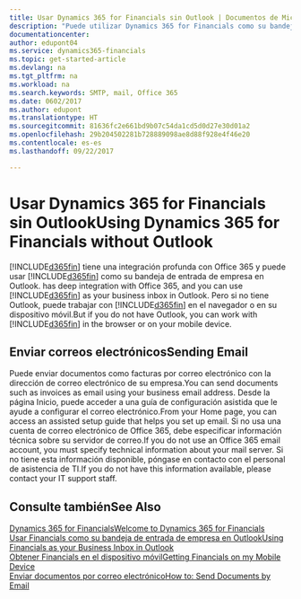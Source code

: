 ```yaml
---
title: Usar Dynamics 365 for Financials sin Outlook | Documentos de Microsoft
description: "Puede utilizar Dynamics 365 for Financials como su bandeja de entrada de empresa en Outlook porque está integrado con Office 365, sin embargo, también puede trabajar sin Outlook en un navegador o en su dispositivo móvil."
documentationcenter: 
author: edupont04
ms.service: dynamics365-financials
ms.topic: get-started-article
ms.devlang: na
ms.tgt_pltfrm: na
ms.workload: na
ms.search.keywords: SMTP, mail, Office 365
ms.date: 0602/2017
ms.author: edupont
ms.translationtype: HT
ms.sourcegitcommit: 81636fc2e661bd9b07c54da1cd5d0d27e30d01a2
ms.openlocfilehash: 29b204502281b728889098ae8d88f928e4f46e20
ms.contentlocale: es-es
ms.lasthandoff: 09/22/2017

---
```

# <a name="using-dynamics-365-for-financials-without-outlook"></a><span data-ttu-id="bc6c0-103">Usar Dynamics 365 for Financials sin Outlook</span><span class="sxs-lookup"><span data-stu-id="bc6c0-103">Using Dynamics 365 for Financials without Outlook</span></span>
[!INCLUDE[d365fin](includes/d365fin_md.md)]<span data-ttu-id="bc6c0-104"> tiene una integración profunda con Office 365 y puede usar [!INCLUDE[d365fin](includes/d365fin_md.md)] como su bandeja de entrada de empresa en Outlook.</span><span class="sxs-lookup"><span data-stu-id="bc6c0-104"> has deep integration with Office 365, and you can use [!INCLUDE[d365fin](includes/d365fin_md.md)] as your business inbox in Outlook.</span></span> <span data-ttu-id="bc6c0-105">Pero si no tiene Outlook, puede trabajar con [!INCLUDE[d365fin](includes/d365fin_md.md)] en el navegador o en su dispositivo móvil.</span><span class="sxs-lookup"><span data-stu-id="bc6c0-105">But if you do not have Outlook, you can work with [!INCLUDE[d365fin](includes/d365fin_md.md)] in the browser or on your mobile device.</span></span>  

## <a name="sending-email"></a><span data-ttu-id="bc6c0-106">Enviar correos electrónicos</span><span class="sxs-lookup"><span data-stu-id="bc6c0-106">Sending Email</span></span>
<span data-ttu-id="bc6c0-107">Puede enviar documentos como facturas por correo electrónico con la dirección de correo electrónico de su empresa.</span><span class="sxs-lookup"><span data-stu-id="bc6c0-107">You can send documents such as invoices as email using your business email address.</span></span> <span data-ttu-id="bc6c0-108">Desde la página Inicio, puede acceder a una guía de configuración asistida que le ayude a configurar el correo electrónico.</span><span class="sxs-lookup"><span data-stu-id="bc6c0-108">From your Home page, you can access an assisted setup guide that helps you set up email.</span></span> <span data-ttu-id="bc6c0-109">Si no usa una cuenta de correo electrónico de Office 365, debe especificar información técnica sobre su servidor de correo.</span><span class="sxs-lookup"><span data-stu-id="bc6c0-109">If you do not use an Office 365 email account, you must specify technical information about your mail server.</span></span> <span data-ttu-id="bc6c0-110">Si no tiene esta información disponible, póngase en contacto con el personal de asistencia de TI.</span><span class="sxs-lookup"><span data-stu-id="bc6c0-110">If you do not have this information available, please contact your IT support staff.</span></span>  


## <a name="see-also"></a><span data-ttu-id="bc6c0-111">Consulte también</span><span class="sxs-lookup"><span data-stu-id="bc6c0-111">See Also</span></span>
[<span data-ttu-id="bc6c0-112">Dynamics 365 for Financials</span><span class="sxs-lookup"><span data-stu-id="bc6c0-112">Welcome to Dynamics 365 for Financials</span></span>](index.md)  
[<span data-ttu-id="bc6c0-113">Usar Financials como su bandeja de entrada de empresa en Outlook</span><span class="sxs-lookup"><span data-stu-id="bc6c0-113">Using Financials as your Business Inbox in Outlook</span></span>](madeira-outlook.md)  
[<span data-ttu-id="bc6c0-114">Obtener Financials en el dispositivo móvil</span><span class="sxs-lookup"><span data-stu-id="bc6c0-114">Getting Financials on my Mobile Device</span></span>](install-mobile-app.md)  
[<span data-ttu-id="bc6c0-115">Enviar documentos por correo electrónico</span><span class="sxs-lookup"><span data-stu-id="bc6c0-115">How to: Send Documents by Email</span></span>](ui-how-send-documents-email.md)

